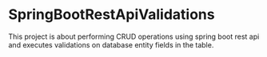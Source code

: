 # SpringBootRestApiValidations
This project is about performing CRUD operations using spring boot rest api and executes validations on database entity fields in the table.
